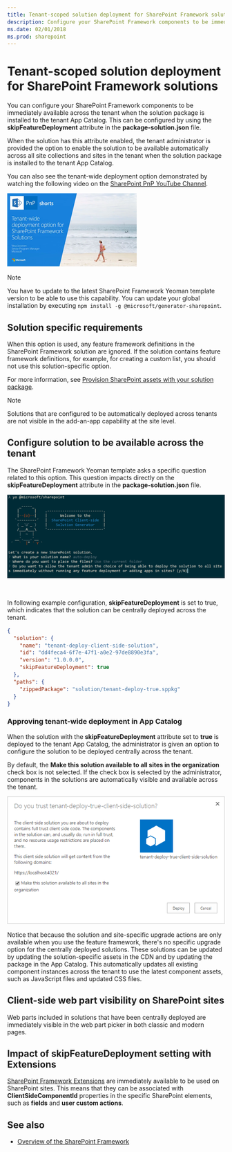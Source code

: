 ```yaml
---
title: Tenant-scoped solution deployment for SharePoint Framework solutions
description: Configure your SharePoint Framework components to be immediately available across the tenant when the solution package is installed to the tenant App Catalog.
ms.date: 02/01/2018
ms.prod: sharepoint
---
```



# Tenant-scoped solution deployment for SharePoint Framework solutions

You can configure your SharePoint Framework components to be immediately available across the tenant when the solution package is installed to the tenant App Catalog. This can be configured by using the **skipFeatureDeployment** attribute in the **package-solution.json** file.

When the solution has this attribute enabled, the tenant administrator is provided the option to enable the solution to be available automatically across all site collections and sites in the tenant when the solution package is installed to the tenant App Catalog. 

You can also see the tenant-wide deployment option demonstrated by watching the following video on the [SharePoint PnP YouTube Channel](https://www.youtube.com/watch?v=pemHOZCSwZI).

<a href="https://www.youtube.com/watch?v=pemHOZCSwZI&list=PLR9nK3mnD-OXZbEvTEPxzIOMGXj_aZKJG">
<img src="../images/tenant-deploy-youtube-video.png" alt="PnP Short Guidance video on tenant-wide deployment option" />
</a>

> [!NOTE] 
> You have to update to the latest SharePoint Framework Yeoman template version to be able to use this capability. You can update your global installation by executing `npm install -g @microsoft/generator-sharepoint`. 

## Solution specific requirements

When this option is used, any feature framework definitions in the SharePoint Framework solution are ignored. If the solution contains feature framework definitions, for example, for creating a custom list, you should not use this solution-specific option.

For more information, see [Provision SharePoint assets with your solution package](./toolchain/provision-sharepoint-assets.md).

> [!NOTE] 
> Solutions that are configured to be automatically deployed across tenants are not visible in the add-an-app capability at the site level. 

## Configure solution to be available across the tenant

The SharePoint Framework Yeoman template asks a specific question related to this option. This question impacts directly on the **skipFeatureDeployment** attribute in the **package-solution.json** file. 

![Yeoman question around tenant deployed option](../images/tenant-deploy-yeoman.png)

<br/>

In following example configuration, **skipFeatureDeployment** is set to true, which indicates that the solution can be centrally deployed across the tenant. 

```json
{
  "solution": {
    "name": "tenant-deploy-client-side-solution",
    "id": "dd4feca4-6f7e-47f1-a0e2-97de8890e3fa",
    "version": "1.0.0.0",
    "skipFeatureDeployment": true
  },
  "paths": {
    "zippedPackage": "solution/tenant-deploy-true.sppkg"
  }
}

```

### Approving tenant-wide deployment in App Catalog

When the solution with the **skipFeatureDeployment** attribute set to **true** is deployed to the tenant App Catalog, the administrator is given an option to configure the solution to be deployed centrally across the tenant.

By default, the **Make this solution available to all sites in the organization** check box is not selected. If the check box is selected by the administrator, components in the solutions are automatically visible and available across the tenant. 

![The "Make this solution available to all sites in the organization" setting is visible when solution is deployed to app catalog](../images/tenant-deploy-app-catalog.png)

Notice that because the solution and site-specific upgrade actions are only available when you use the feature framework, there's no specific upgrade option for the centrally deployed solutions. These solutions can be updated by updating the solution-specific assets in the CDN and by updating the package in the App Catalog. This automatically updates all existing component instances across the tenant to use the latest component assets, such as JavaScript files and updated CSS files.

## Client-side web part visibility on SharePoint sites

Web parts included in solutions that have been centrally deployed are immediately visible in the web part picker in both classic and modern pages. 

## Impact of skipFeatureDeployment setting with Extensions

[SharePoint Framework Extensions](./extensions/overview-extensions.md) are immediately available to be used on SharePoint sites. This means that they can be associated with **ClientSideComponentId** properties in the specific SharePoint elements, such as **fields** and **user custom actions**. 

## See also

- [Overview of the SharePoint Framework](sharepoint-framework-overview.md)
